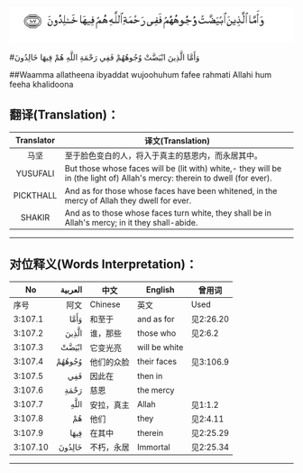 ![003:107](images/003_107.gif)

#وَأَمَّا الَّذِينَ ابْيَضَّتْ وُجُوهُهُمْ فَفِي رَحْمَةِ اللَّهِ هُمْ فِيهَا خَالِدُونَ 

##Waamma allatheena ibyaddat wujoohuhum fafee rahmati Allahi hum feeha khalidoona 

## 翻译(Translation)：

| Translator | 译文(Translation)                                            |
| :--------: | ------------------------------------------------------------ |
|    马坚    | 至于脸色变白的人，将入于真主的慈恩内，而永居其中。           |
|  YUSUFALI  | But those whose faces will be (lit with) white,- they will be in (the light of) Allah's mercy: therein to dwell (for ever). |
| PICKTHALL  | And as for those whose faces have been whitened, in the mercy of Allah they dwell for ever. |
|   SHAKIR   | And as to those whose faces turn white, they shall be in Allah's mercy; in it they shall-abide. |

---

## 对位释义(Words Interpretation)：

| No   | العربية | 中文    | English | 曾用词 |
| ---- | ------: | ------- | ------- | ------ |
| 序号 |    阿文 | Chinese | 英文    | Used   |
| 3:107.1  | وَأَمَّا   | 和至于     | and as for    | 见2:26.20 |
| 3:107.2  | الَّذِينَ  | 谁，那些   | those who     | 见2:6.2   |
| 3:107.3  | ابْيَضَّتْ  | 它变光亮   | will be white |           |
| 3:107.4  | وُجُوهُهُمْ | 他们的众脸 | their faces   | 见3:106.9 |
| 3:107.5  | فَفِي    | 因此在     | then in       |           |
| 3:107.6  | رَحْمَةِ   | 慈恩       | the mercy     |           |
| 3:107.7  | اللَّهِ   | 安拉，真主 | Allah         | 见1:1.2   |
| 3:107.8  | هُمْ     | 他们       | they          | 见2:4.11  |
| 3:107.9  | فِيهَا   | 在其中     | therein       | 见2:25.29 |
| 3:107.10 | خَالِدُونَ | 不朽，永居 | Immortal      | 见2:25.34 |

---

